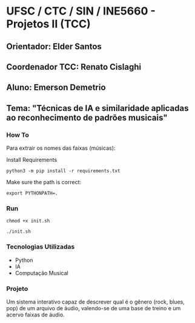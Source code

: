 # UFSC / CTC / SIN / INE5660 - Projetos II (TCC)

## Orientador: Elder Santos

## Coordenador TCC: Renato Cislaghi

## Aluno: Emerson Demetrio

## Tema: "Técnicas de IA e similaridade aplicadas ao reconhecimento de padrões musicais"

### How To

Para extrair os nomes das faixas (músicas):

Install Requirements

```python3 -m pip install -r requirements.txt```

Make sure the path is correct:

```export PYTHONPATH=.```


### Run

```chmod +x init.sh```

```./init.sh```



### Tecnologias Utilizadas

- Python
- IA
- Computação Musical

### Projeto

Um sistema interativo capaz de descrever qual é o gênero (rock, blues, pop) de um arquivo de áudio,
valendo-se de uma base de treino e um acervo faixas de áudio.

